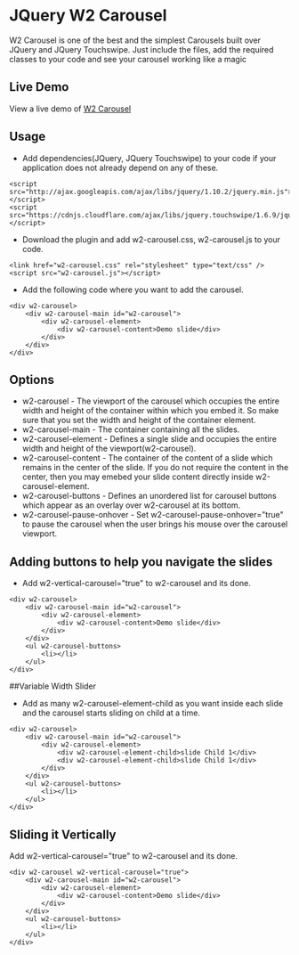 # JQuery W2 Carousel
W2 Carousel is one of the best and the simplest Carousels built over JQuery and JQuery Touchswipe. Just include the files, add the required classes to your code and see your carousel working like a magic
## Live Demo
View a live demo of [W2 Carousel](http://webwaresindia.com/new/plugins/w2-carousel)
## Usage
* Add dependencies(JQuery, JQuery Touchswipe) to your code if your application does not already depend on any of these.
```
<script src="http://ajax.googleapis.com/ajax/libs/jquery/1.10.2/jquery.min.js"></script>
<script src="https://cdnjs.cloudflare.com/ajax/libs/jquery.touchswipe/1.6.9/jquery.touchSwipe.min.js"></script>
```
* Download the plugin and add w2-carousel.css, w2-carousel.js to your code.
```
<link href="w2-carousel.css" rel="stylesheet" type="text/css" />
<script src="w2-carousel.js"></script>
```
* Add the following code where you want to add the carousel.
```
<div w2-carousel>
	<div w2-carousel-main id="w2-carousel">
		<div w2-carousel-element>
			<div w2-carousel-content>Demo slide</div>
		</div>
	</div>
</div>
```
## Options
* w2-carousel - The viewport of the carousel which occupies the entire width and height of the container within which you embed it. So make sure that you set the width and height of the container element.
* w2-carousel-main - The container containing all the slides.
* w2-carousel-element - Defines a single slide and occupies the entire width and height of the viewport(w2-carousel).
* w2-carousel-content - The container of the content of a slide which remains in the center of the slide. If you do not require the content in the center, then you may emebed your slide content directly inside w2-carousel-element.
* w2-carousel-buttons - Defines an unordered list for carousel buttons which appear as an overlay over w2-carousel at its bottom.
* w2-carousel-pause-onhover - Set w2-carousel-pause-onhover="true" to pause the carousel when the user brings his mouse over the carousel viewport.

## Adding buttons to help you navigate the slides
* Add w2-vertical-carousel="true" to w2-carousel and its done.
```
<div w2-carousel>
	<div w2-carousel-main id="w2-carousel">
		<div w2-carousel-element>
			<div w2-carousel-content>Demo slide</div>
		</div>
	</div>
	<ul w2-carousel-buttons>
		<li></li>
	</ul>
</div>
```
##Variable Width Slider
* Add as many w2-carousel-element-child as you want inside each slide and the carousel starts sliding on child at a time.
```
<div w2-carousel>
	<div w2-carousel-main id="w2-carousel">
		<div w2-carousel-element>
			<div w2-carousel-element-child>slide Child 1</div>
			<div w2-carousel-element-child>slide Child 1</div>
		</div>
	</div>
	<ul w2-carousel-buttons>
		<li></li>
	</ul>
</div>
```
## Sliding it Vertically
Add w2-vertical-carousel="true" to w2-carousel and its done.
```
<div w2-carousel w2-vertical-carousel="true">
	<div w2-carousel-main id="w2-carousel">
		<div w2-carousel-element>
			<div w2-carousel-content>Demo slide</div>
		</div>
	</div>
	<ul w2-carousel-buttons>
		<li></li>
	</ul>
</div>
```

